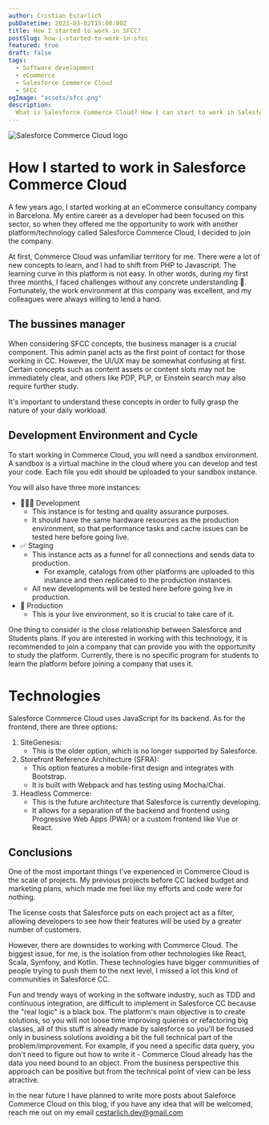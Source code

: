 ```yaml
---
author: Cristian Estarlich
pubDatetime: 2023-03-02T15:00:00Z
title: How I started to work in SFCC?
postSlug: how-i-started-to-work-in-sfcc
featured: true
draft: false
tags:
  - Software development
  - eCommerce
  - Salesforce Commerce Cloud
  - SFCC
ogImage: "assets/sfcc.png"
description:
  What is Salesforce Commerce Cloud? How I can start to work in Salesforce Commerce Cloud? My experience as a SFCC Dev for 4 years and a half.
---
```

![Salesforce Commerce Cloud logo](/assets/sfcc.png)

# How I started to work in Salesforce Commerce Cloud

A few years ago, I started working at an eCommerce consultancy company in Barcelona. My entire career as a developer had been focused on this sector, so when they offered me the opportunity to work with another platform/technology called Salesforce Commerce Cloud, I decided to join the company.

At first, Commerce Cloud was unfamiliar territory for me. There were a lot of new concepts to learn, and I had to shift from PHP to Javascript. The learning curve in this platform is not easy. In other words, during my first three months, I faced challenges without any concrete understanding 🤣. Fortunately, the work environment at this company was excellent, and my colleagues were always willing to lend a hand. 

## The bussines manager

When considering SFCC concepts, the business manager is a crucial component. This admin panel acts as the first point of contact for those working in CC. However, the UI/UX may be somewhat confusing at first. Certain concepts such as content assets or content slots may not be immediately clear, and others like PDP, PLP, or Einstein search may also require further study.

It's important to understand these concepts in order to fully grasp the nature of your daily workload.

## Development Environment and Cycle

To start working in Commerce Cloud, you will need a sandbox environment. A sandbox is a virtual machine in the cloud where you can develop and test your code. Each file you edit should be uploaded to your sandbox instance.

You will also have three more instances:

- 🧑🏻‍💻 Development
    - This instance is for testing and quality assurance purposes.
    - It should have the same hardware resources as the production environment, so that performance tasks and cache issues can be tested here before going live.
- ✅ Staging
    - This instance acts as a funnel for all connections and sends data to production.
        - For example, catalogs from other platforms are uploaded to this instance and then replicated to the production instances.
    - All new developments will be tested here before going live in production.
- 🚨 Production
    - This is your live environment, so it is crucial to take care of it.

One thing to consider is the close relationship between Salesforce and Students plans. If you are interested in working with this technology, it is recommended to join a company that can provide you with the opportunity to study the platform. Currently, there is no specific program for students to learn the platform before joining a company that uses it.

# Technologies

Salesforce Commerce Cloud uses JavaScript for its backend. As for the frontend, there are three options:

1. SiteGenesis:
    - This is the older option, which is no longer supported by Salesforce.
2. Storefront Reference Architecture (SFRA):
    - This option features a mobile-first design and integrates with Bootstrap.
    - It is built with Webpack and has testing using Mocha/Chai.
3. Headless Commerce:
    - This is the future architecture that Salesforce is currently developing.
    - It allows for a separation of the backend and frontend using Progressive Web Apps (PWA) or a custom frontend like Vue or React.

## Conclusions

One of the most important things I've experienced in Commerce Cloud is the scale of projects. My previous projects before CC lacked budget and marketing plans, which made me feel like my efforts and code were for nothing.

The license costs that Salesforce puts on each project act as a filter, allowing developers to see how their features will be used by a greater number of customers.

However, there are downsides to working with Commerce Cloud. The biggest issue, for me, is the isolation from other technologies like React, Scala, Symfony, and Kotlin. These technologies have bigger communities of people trying to push them to the next level, I missed a lot this kind of communities in Salesforce CC.

Fun and trendy ways of working in the software industry, such as TDD and continuous integration, are difficult to implement in Salesforce CC because the "real logic" is a black box. The platform's main objective is to create solutions, so you will not loose time improving quieries or refactoring big classes, all of this stuff is already made by salesforce so you'll be focused only in business solutions avoiding a bit the full technical part of the problem/improvement. For example, if you need a specific data query, you don't need to figure out how to write it - Commerce Cloud already has the data you need bound to an object. From the business perspective this approach can be positive but from the technical point of view can be less atractive.

In the near future I have planned to write more posts about Saleforce Commerce Cloud on this blog, if you have any idea that will be welcomed, reach me out on my email cestarlich.dev@gmail.com